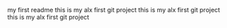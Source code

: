 my first readme
this is my alx first git project
this is my alx first git project
this is my alx first git project
